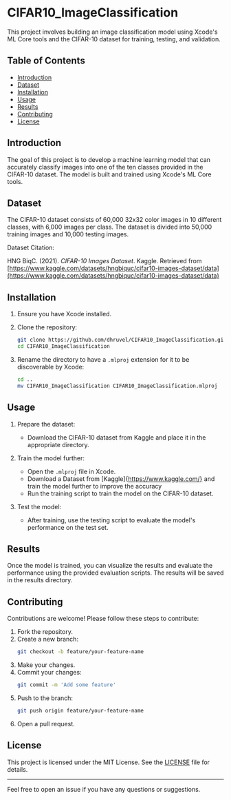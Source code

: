 # CIFAR10_ImageClassification

This project involves building an image classification model using Xcode's ML Core tools and the CIFAR-10 dataset for training, testing, and validation.

## Table of Contents

- [Introduction](#introduction)
- [Dataset](#dataset)
- [Installation](#installation)
- [Usage](#usage)
- [Results](#results)
- [Contributing](#contributing)
- [License](#license)

## Introduction

The goal of this project is to develop a machine learning model that can accurately classify images into one of the ten classes provided in the CIFAR-10 dataset. The model is built and trained using Xcode's ML Core tools.

## Dataset

The CIFAR-10 dataset consists of 60,000 32x32 color images in 10 different classes, with 6,000 images per class. The dataset is divided into 50,000 training images and 10,000 testing images.

Dataset Citation:

HNG BiqC. (2021). *CIFAR-10 Images Dataset*. Kaggle. Retrieved from [https://www.kaggle.com/datasets/hngbiquc/cifar10-images-dataset/data](https://www.kaggle.com/datasets/hngbiquc/cifar10-images-dataset/data)

## Installation

1. Ensure you have Xcode installed.

2. Clone the repository:
    ```bash
    git clone https://github.com/dhruvel/CIFAR10_ImageClassification.git
    cd CIFAR10_ImageClassification
    ```

3. Rename the directory to have a `.mlproj` extension for it to be discoverable by Xcode:
    ```bash
    cd ..
    mv CIFAR10_ImageClassification CIFAR10_ImageClassification.mlproj
    ```

## Usage

1. Prepare the dataset:
    - Download the CIFAR-10 dataset from Kaggle and place it in the appropriate directory.

2. Train the model further:
    - Open the `.mlproj` file in Xcode.
    - Download a Dataset from [Kaggle]{https://www.kaggle.com/} and train the model further to improve the accuracy
    - Run the training script to train the model on the CIFAR-10 dataset.

3. Test the model:
    - After training, use the testing script to evaluate the model's performance on the test set.


## Results

Once the model is trained, you can visualize the results and evaluate the performance using the provided evaluation scripts. The results will be saved in the results directory.

## Contributing

Contributions are welcome! Please follow these steps to contribute:

1. Fork the repository.
2. Create a new branch:
    ```bash
    git checkout -b feature/your-feature-name
    ```
3. Make your changes.
4. Commit your changes:
    ```bash
    git commit -m 'Add some feature'
    ```
5. Push to the branch:
    ```bash
    git push origin feature/your-feature-name
    ```
6. Open a pull request.

## License

This project is licensed under the MIT License. See the [LICENSE](LICENSE) file for details.

---

Feel free to open an issue if you have any questions or suggestions.
